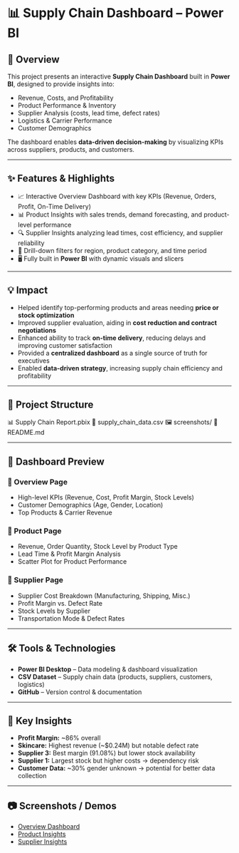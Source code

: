 # 📊 Supply Chain Dashboard – Power BI  

## 🚀 Overview  
This project presents an interactive **Supply Chain Dashboard** built in **Power BI**, designed to provide insights into:  
- Revenue, Costs, and Profitability  
- Product Performance & Inventory  
- Supplier Analysis (costs, lead time, defect rates)  
- Logistics & Carrier Performance  
- Customer Demographics  

The dashboard enables **data-driven decision-making** by visualizing KPIs across suppliers, products, and customers.  

---

## ✨ Features & Highlights  
- 📈 Interactive Overview Dashboard with key KPIs (Revenue, Orders, Profit, On-Time Delivery)  
- 📊 Product Insights with sales trends, demand forecasting, and product-level performance  
- 🔍 Supplier Insights analyzing lead times, cost efficiency, and supplier reliability  
- 🎯 Drill-down filters for region, product category, and time period  
- 🖥️ Fully built in **Power BI** with dynamic visuals and slicers  

---

## 💡 Impact  
- Helped identify top-performing products and areas needing **price or stock optimization**  
- Improved supplier evaluation, aiding in **cost reduction and contract negotiations**  
- Enhanced ability to track **on-time delivery**, reducing delays and improving customer satisfaction  
- Provided a **centralized dashboard** as a single source of truth for executives  
- Enabled **data-driven strategy**, increasing supply chain efficiency and profitability  

---

## 📂 Project Structure  
📊 Supply Chain Report.pbix
📑 supply_chain_data.csv
🖼️ screenshots/
📝 README.md



---

## 📸 Dashboard Preview  

### 🔹 Overview Page  
- High-level KPIs (Revenue, Cost, Profit Margin, Stock Levels)  
- Customer Demographics (Age, Gender, Location)  
- Top Products & Carrier Revenue  

### 🔹 Product Page  
- Revenue, Order Quantity, Stock Level by Product Type  
- Lead Time & Profit Margin Analysis  
- Scatter Plot for Product Performance  

### 🔹 Supplier Page  
- Supplier Cost Breakdown (Manufacturing, Shipping, Misc.)  
- Profit Margin vs. Defect Rate  
- Stock Levels by Supplier  
- Transportation Mode & Defect Rates  

---

## 🛠 Tools & Technologies  
- **Power BI Desktop** – Data modeling & dashboard visualization  
- **CSV Dataset** – Supply chain data (products, suppliers, customers, logistics)  
- **GitHub** – Version control & documentation  

---

## 🔑 Key Insights  
- **Profit Margin:** ~86% overall  
- **Skincare:** Highest revenue (~$0.24M) but notable defect rate  
- **Supplier 3:** Best margin (91.08%) but lower stock availability  
- **Supplier 1:** Largest stock but higher costs → dependency risk  
- **Customer Data:** ~30% gender unknown → potential for better data collection  

---

## 📷 Screenshots / Demos  
- [Overview Dashboard](https://github.com/ABHISHEK2025-DA/Supply-Chain-Management-Dashboard/blob/main/Overview.jpg)  
- [Product Insights](https://github.com/ABHISHEK2025-DA/Supply-Chain-Management-Dashboard/blob/main/Product%20Insights.jpg)  
- [Supplier Insights](https://github.com/ABHISHEK2025-DA/Supply-Chain-Management-Dashboard/blob/main/Supplier%20Insights.jpg)  
